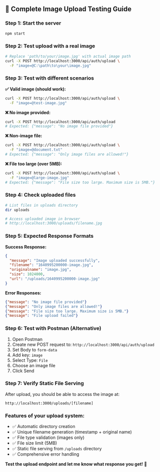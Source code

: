 ## 🧪 **Complete Image Upload Testing Guide**

### **Step 1: Start the server**
```bash
npm start
```

### **Step 2: Test upload with a real image**
```bash
# Replace 'path/to/your/image.jpg' with actual image path
curl -X POST http://localhost:3000/api/auth/upload \
  -F "image=@C:\path\to\your\image.jpg"
```

### **Step 3: Test with different scenarios**

**✅ Valid image (should work):**
```bash
curl -X POST http://localhost:3000/api/auth/upload \
  -F "image=@test-image.jpg"
```

**❌ No image provided:**
```bash
curl -X POST http://localhost:3000/api/auth/upload
# Expected: {"message": "No image file provided"}
```

**❌ Non-image file:**
```bash
curl -X POST http://localhost:3000/api/auth/upload \
  -F "image=@document.txt"
# Expected: {"message": "Only image files are allowed!"}
```

**❌ File too large (over 5MB):**
```bash
curl -X POST http://localhost:3000/api/auth/upload \
  -F "image=@large-image.jpg"
# Expected: {"message": "File size too large. Maximum size is 5MB."}
```

### **Step 4: Check uploaded files**
```bash
# List files in uploads directory
dir uploads

# Access uploaded image in browser
# http://localhost:3000/uploads/filename.jpg
```

### **Step 5: Expected Response Formats**

**Success Response:**
```json
{
  "message": "Image uploaded successfully",
  "filename": "1640995200000-image.jpg",
  "originalname": "image.jpg",
  "size": 1024000,
  "url": "/uploads/1640995200000-image.jpg"
}
```

**Error Responses:**
```json
{"message": "No image file provided"}
{"message": "Only image files are allowed!"}
{"message": "File size too large. Maximum size is 5MB."}
{"message": "File upload failed"}
```

### **Step 6: Test with Postman (Alternative)**

1. Open Postman
2. Create new POST request to: `http://localhost:3000/api/auth/upload`
3. Set Body to `form-data`
4. Add key: `image`
5. Select Type: `File`
6. Choose an image file
7. Click Send

### **Step 7: Verify Static File Serving**

After upload, you should be able to access the image at:
```
http://localhost:3000/uploads/[filename]
```

### **Features of your upload system:**
- ✅ Automatic directory creation
- ✅ Unique filename generation (timestamp + original name)
- ✅ File type validation (images only)
- ✅ File size limit (5MB)
- ✅ Static file serving from `/uploads` directory
- ✅ Comprehensive error handling

**Test the upload endpoint and let me know what response you get!** 📸

